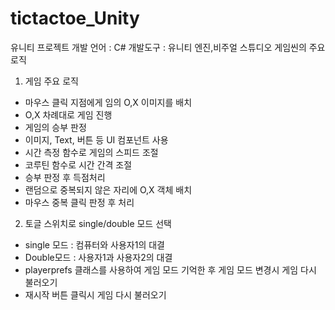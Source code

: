# tictactoe_Unity
유니티 프로젝트
개발 언어 : C# 개발도구 : 유니티 엔진,비주얼 스튜디오 
게임씬의 주요 로직 
1. 게임 주요 로직 
* 마우스 클릭 지점에게 임의 O,X 이미지를 배치 
* O,X 차례대로 게임 진행 
* 게임의 승부 판정 
* 이미지, Text, 버튼 등 UI 컴포넌트 사용 
* 시간 측정 함수로 게임의 스피드 조절 
* 코루틴 함수로 시간 간격 조절 
* 승부 판정 후 득점처리 
* 랜덤으로 중복되지 않은 자리에 O,X 객체 배치
* 마우스 중복 클릭 판정 후 처리

2. 토글 스위치로 single/double 모드 선택
* single 모드 : 컴퓨터와 사용자1의 대결 
* Double모드 : 사용자1과 사용자2의 대결
* playerprefs 클래스를 사용하여 게임 모드 기억한 후 게임 모드 변경시 게임 다시 불러오기 
* 재시작 버튼 클릭시 게임 다시 불러오기 
